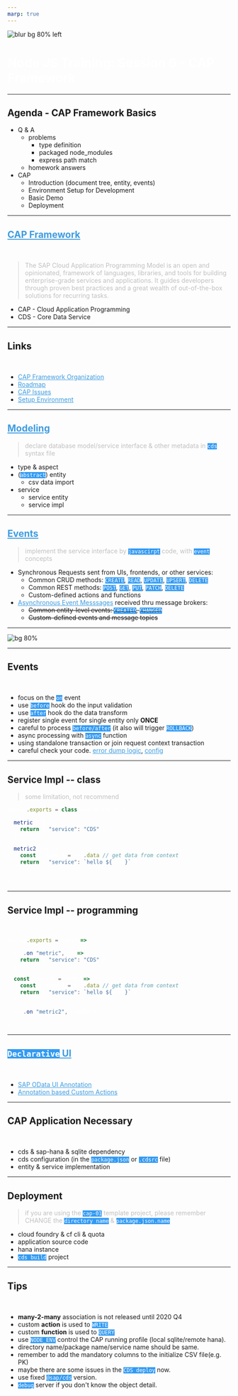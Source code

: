 ```yaml
---
marp: true
---
```

<style>

section {
  background-color: black;
  color: white;
}

a {
  color: #3e9ce0;
}

h1 {
  color: white;
}

code {
  background-color: rgba(51, 154, 243, 1);
  color: white;
}

code span {
  color: black;
}

blockquote {
  color: rgba(192, 192, 192, 1);
}

</style>


![blur bg 80% left](https://res.cloudinary.com/digf90pwi/image/upload/v1588562767/cap_r2hzvb.svg)

# Node JS Training: Session 6 - CAP Framework

---

## Agenda - CAP Framework Basics

* Q & A
  * problems
    * type definition
    * packaged node_modules
    * express path match
  * homework answers
* CAP
  * Introduction (document tree, entity, events)
  * Environment Setup for Development
  * Basic Demo
  * Deployment


---




## [CAP Framework](https://cap.cloud.sap/docs/about/)

<br>

> The SAP Cloud Application Programming Model is an open and opinionated, framework of languages, libraries, and tools for building enterprise-grade services and applications. It guides developers through proven best practices and a great wealth of out-of-the-box solutions for recurring tasks.

* CAP - Cloud Application Programming
* CDS - Core Data Service


---

## Links


<br>

* [CAP Framework Organization](https://github.wdf.sap.corp/cap)
* [Roadmap](https://github.wdf.sap.corp/cap/matters/projects/33#card-138161)
* [CAP Issues](https://github.wdf.sap.corp/cap/issues/issues)
* [Setup Environment](https://cap.cloud.sap/docs/get-started/)

---


## [Modeling](https://cap.cloud.sap/docs/guides/domain-models#about-domain-models)

> declare database model/service interface & other metadata in `cds` syntax file

* type & aspect
* (`abstract`) entity
  * csv data import
* service
  * service entity
  * service impl

---


## [Events](https://cap.cloud.sap/docs/guides/providing-services#handling-events)

> implement the service interface by `javascirpt` code, with `event` concepts

* Synchronous Requests sent from UIs, frontends, or other services:
  * Common CRUD methods: `CREATE`, `READ`, `UPDATE`, `UPSERT`, `DELETE`
  * Common REST methods: `POST`, `GET`, `PUT`, `PATCH`, `DELETE`
  * Custom-defined actions and functions 
* [Asynchronous Event Messsages](https://github.wdf.sap.corp/cap/issues/issues/4665?email_source=notifications&email_token=AAAFI7G4LUUNI6YQV4Z3QOLRPZVORA5CNFSM4ABNMMMKYY3PNVWWK3TUL52HS4DFVREXG43VMVBW63LNMVXHJKTDN5WW2ZLOORPWSZGOAAQKM6Y#issuecomment-2139771) received thru message brokers:
  * ~~Common entity-level events: `CREATED`, `CHANGED`~~
  * ~~Custom-defined events and message topics~~

---

![bg 80%](https://res.cloudinary.com/digf90pwi/image/upload/v1588570700/CAP-Events-Lifecycle_7_vm6xrg.png)

---

## Events

<br>

* focus on the `on` event
* use `before` hook do the input validation
* use `after` hook do the data transform
* register single event for single entity only **ONCE**
* careful to process `before/after` (it also will trigger `ROLLBACK`)
* async processing with `async` function
* using standalone transaction or join request context transaction
* careful check your code. [error dump logic](https://github.wdf.sap.corp/cdx/cds-services/blob/master/lib/adapter/odata-v4/handlers/error.js#L3), [config](https://github.wdf.sap.corp/CentralInvoices/workflow-service/blob/e2960467efc81687451f35b68e2b1229d52837e8/workflow-service/srv/WorkflowService.js#L113)

---

## Service Impl -- class

> some limitation, not recommend

```js
module.exports = class IndexService {

  metric() {
    return { "service": "CDS" }
  }

  metric2(req) {
    const { name } = req.data // get data from context
    return { "service": `hello ${name}` }
  }

}
```

---

## Service Impl -- programming

<br>

```js
module.exports = (srv) => {

  srv.on("metric", () => {
    return { "service": "CDS" }
  })

  const handler = (req) => {
    const { name } = req.data // get data from context
    return { "service": `hello ${name}` }
  }

  srv.on("metric2", handler)

}
```

---




## [`Declarative` UI](https://cap.cloud.sap/docs/guides/fiori/)

<br>

* [SAP OData UI Annotation](https://github.com/SAP/odata-vocabularies/blob/master/vocabularies/UI.md)
* [Annotation based Custom Actions](https://wiki.wdf.sap.corp/wiki/pages/viewpage.action?spaceKey=fioritech&title=Annotation+based+Custom+Actions)

--- 

## CAP Application Necessary

<br>

* cds & sap-hana & sqlite dependency
* cds configuration (in the `package.json` or `.cdsrc` file)
* entity & service implementation

---

## Deployment

> if you are using the `cap-01` template project, please remember CHANGE the `directory name` & `package.json.name` 

* cloud foundry & cf cli & quota
* application source code
* hana instance
* `cds build` project

---

## Tips

<br>

* **many-2-many** association is not released until 2020 Q4
* custom **action** is used to `WRITE`
* custom **function** is used to `QUERY`
* use `NODE_ENV` control the CAP running profile (local sqlite/remote hana).
* directory name/package name/service name should be same.
* remember to add the mandatory columns to the initialize CSV file(e.g. PK)
* maybe there are some issues in the `CDS deploy` now.
* use fixed `@sap/cds` version.
* `debug` server if you don't know the object detail.

